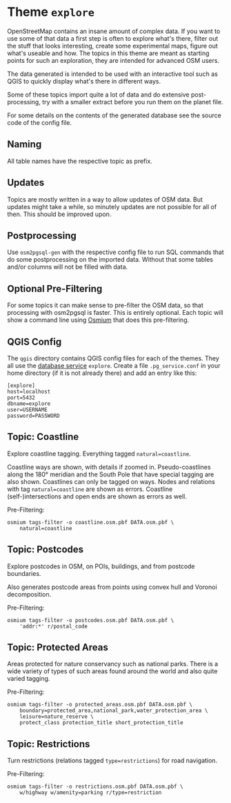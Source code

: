 
# Theme `explore`

OpenStreetMap contains an insane amount of complex data. If you want to use
some of that data a first step is often to explore what's there, filter out the
stuff that looks interesting, create some experimental maps, figure out what's
useable and how. The topics in this theme are meant as starting points for such
an exploration, they are intended for advanced OSM users.

The data generated is intended to be used with an interactive tool such as QGIS
to quickly display what's there in different ways.

Some of these topics import quite a lot of data and do extensive
post-processing, try with a smaller extract before you run them on the planet
file.

For some details on the contents of the generated database see the source
code of the config file.

## Naming

All table names have the respective topic as prefix.

## Updates

Topics are mostly written in a way to allow updates of OSM data. But updates
might take a while, so minutely updates are not possible for all of then.
This should be improved upon.

## Postprocessing

Use `osm2pgsql-gen` with the respective config file to run SQL commands that do
some postprocessing on the imported data. Without that some tables and/or
columns will not be filled with data.

## Optional Pre-Filtering

For some topics it can make sense to pre-filter the OSM data, so that
processing with osm2pgsql is faster. This is entirely optional. Each topic will
show a command line using [Osmium](https://osmcode.org/osmium-tool/) that does
this pre-filtering.

## QGIS Config

The `qgis` directory contains QGIS config files for each of the themes. They
all use the [database
service](https://www.postgresql.org/docs/current/libpq-pgservice.html)
`explore`. Create a file `.pg_service.conf` in your home directory (if it is
not already there) and add an entry like this:

```
[explore]
host=localhost
port=5432
dbname=explore
user=USERNAME
password=PASSWORD
```

## Topic: Coastline

Explore coastline tagging. Everything tagged `natural=coastline`.

Coastline ways are shown, with details if zoomed in. Pseudo-coastlines along
the 180° meridian and the South Pole that have special tagging are also shown.
Coastlines can only be tagged on ways. Nodes and relations with tag
`natural=coastline` are shown as errors. Coastline (self-)intersections and
open ends are shown as errors as well.

Pre-Filtering:

```
osmium tags-filter -o coastline.osm.pbf DATA.osm.pbf \
    natural=coastline
```

## Topic: Postcodes

Explore postcodes in OSM, on POIs, buildings, and from postcode boundaries.

Also generates postcode areas from points using convex hull and Voronoi
decomposition.

Pre-Filtering:

```
osmium tags-filter -o postcodes.osm.pbf DATA.osm.pbf \
    'addr:*' r/postal_code
```

## Topic: Protected Areas

Areas protected for nature conservancy such as national parks. There is a wide
variety of types of such areas found around the world and also quite varied
tagging.

Pre-Filtering:

```
osmium tags-filter -o protected_areas.osm.pbf DATA.osm.pbf \
    boundary=protected_area,national_park,water_protection_area \
    leisure=nature_reserve \
    protect_class protection_title short_protection_title
```

## Topic: Restrictions

Turn restrictions (relations tagged `type=restrictions`) for road navigation.

Pre-Filtering:

```
osmium tags-filter -o restrictions.osm.pbf DATA.osm.pbf \
    w/highway w/amenity=parking r/type=restriction
```

